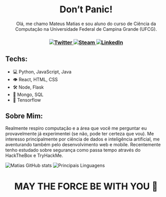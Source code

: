 <h1 align="center">Don’t Panic!</h1> 

<p align="center">Olá, me chamo Mateus Matias e sou aluno do curso de Ciência da Computação na Universidade Federal de Campina Grande (UFCG).</p>
 
<h3 align="center">
<div align='center'>
  <a href='https://twitter.com/omrmatias' target="_blank">
    <img alt='Twitter' src='https://img.shields.io/badge/Twitter-424B54.svg?&style=for-the-badge&logo=twitter&logoColor=FFFFFF&color=000000' title='Twitter'>
  </a>
  <a href='https://steamcommunity.com/id/ummatias/' target="_blank">
    <img alt='Steam' src='https://img.shields.io/badge/Steam-424B54.svg?&style=for-the-badge&logo=steam&logoColor=FFFFFF&color=000000' title='Steam'>
  </a>
  <a href='https://www.linkedin.com/in/ummatias/' target="_blank">
    <img alt='LinkedIn' src='https://img.shields.io/badge/LinkedIn-424B54.svg?&style=for-the-badge&logo=LinkedIn&logoColor=FFFFFF&color=000000'  title='LinkedIn'>
  </a>
</div>
</h3>

## Techs:
- 💻 Python, JavaScript, Java
- 👁 React, HTML, CSS
- 🛠 Node, Flask
- 💽 Mongo, SQL
- 🧠 Tensorflow

## Sobre Mim:

Realmente respiro computação e a área que você me perguntar eu provavelmente já experimentei (se não, pode ter certeza que vou). Me interesso principalmente por ciência de dados e inteligência artificial, me aventurando também pelo desenvolvimento web e mobile. Recentemente tenho estudado sobre segurança como passa tempo através do HackTheBox e TryHackMe.

![Matias GitHub stats](https://github-readme-stats.vercel.app/api?username=ummatias&show_icons=true&bg_color=0000&text_color=AAA&hide_border=true)
![Principais Linguagens](https://github-readme-stats.vercel.app/api/top-langs/?username=ummatias&layout=compact&bg_color=0000&text_color=AAA&hide_border=true)


<h1 align="center">MAY THE FORCE BE WITH YOU 🙏</h1> 
